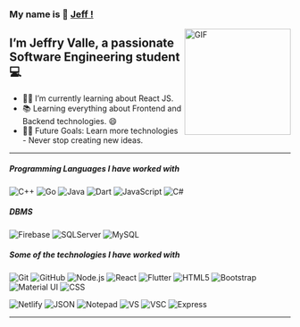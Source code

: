 
<!--
**JeffryValle/JeffryValle** is a ✨ _special_ ✨ repository because its `README.md` (this file) appears on your GitHub profile.

Here are some ideas to get you started:

- 🔭 I’m currently working on ...
- 🌱 I’m currently learning ...
- 👯 I’m looking to collaborate on ...
- 🤔 I’m looking for help with ...
- 💬 Ask me about ...
- 📫 How to reach me: ...
- 😄 Pronouns: ...
- ⚡ Fun fact: ...
-->



<h3> My name is 👋 <a href="https://github.com/JeffryValle/JeffryValle/">Jeff !</a></h3>
<img align="right" alt="GIF" height="190px" src="https://media4.giphy.com/media/v1.Y2lkPTc5MGI3NjExOTUxenZ2emtrc3Jhc3diaWh3dTJxcTFpbzJqeXBuNG5iNmw4YmFyYSZlcD12MV9pbnRlcm5hbF9naWZfYnlfaWQmY3Q9Zw/3o7aCTfyhYawdOXcFW/giphy.gif">
<h2 style="text-decoration: none;" >I’m Jeffry Valle, a passionate Software Engineering student 💻 </h2>
<ul>
<li>👨‍💻 I’m currently learning about React JS.</li>
<li>📚 Learning everything about Frontend and Backend technologies. 😄</li>
<li>💪🏼 Future Goals: Learn more technologies - Never stop creating new ideas.</li>
</ul>
<hr>
<h5 id="languages-i-use">Programming Languages I have worked with</h5>
<p>
<img src="https://img.shields.io/badge/C++-%2300599C.svg?logo=c%2B%2B&logoColor=white" alt="C++">
<img src="https://img.shields.io/badge/Go-%2300ADD8.svg?&logo=go&logoColor=white" alt="Go">
<img src="https://img.shields.io/badge/Java-%23ED8B00.svg?logo=openjdk&logoColor=white" alt="Java">
<img src="https://img.shields.io/badge/Dart-%230175C2.svg?logo=dart&logoColor=white" alt="Dart">
<img src="https://img.shields.io/badge/JavaScript-F7DF1E?logo=javascript&logoColor=000" alt="JavaScript">
<img src="https://custom-icon-badges.demolab.com/badge/C%23-%23239120.svg?logo=cshrp&logoColor=white" alt="C#">
</p>

<h5 id="some-of-the-technologies-i-have-worked-with">DBMS</h5>
<p>
<img src="https://img.shields.io/badge/Firebase-039BE5?logo=Firebase&logoColor=white" alt="Firebase">
<img src="https://custom-icon-badges.demolab.com/badge/Microsoft%20SQL%20Server-CC2927?logo=mssqlserver-white&logoColor=white" alt="SQLServer">
<img src="https://img.shields.io/badge/MySQL-4479A1?logo=mysql&logoColor=fff" alt="MySQL">
</p>

<h5 id="some-of-the-technologies-i-have-worked-with">Some of the technologies I have worked with</h5>
<p>
 <img src="https://img.shields.io/badge/Git-F05032?logo=git&logoColor=fff" alt="Git">
<img src="https://img.shields.io/badge/-GitHub-222222?style=flat&amp;logo=github&amp;logoColor=181717" alt="GitHub">
<img src="https://img.shields.io/badge/Node.js-6DA55F?logo=node.js&logoColor=white" alt="Node.js">
<img src="https://img.shields.io/badge/-React-222222?style=flat&amp;logo=React&amp;logoColor=61DAFB" alt="React">
<img src="https://img.shields.io/badge/Flutter-02569B?logo=flutter&logoColor=fff" alt="Flutter">
<img src="https://img.shields.io/badge/HTML-%23E34F26.svg?logo=html5&logoColor=white" alt="HTML5">
<img src="https://img.shields.io/badge/Bootstrap-7952B3?logo=bootstrap&logoColor=fff" alt="Bootstrap">
<img src="https://img.shields.io/badge/Material-UI-222222?style=flat-square&amp;logo=materialui" alt="Material UI">
<img src="https://img.shields.io/badge/CSS-639?logo=css&logoColor=fff" alt="CSS">
<br>
</p>
<p>
<img src="https://img.shields.io/badge/Netlify-%23000000.svg?logo=netlify&logoColor=#00C7B7" alt="Netlify">
<img src="https://img.shields.io/badge/JSON-000?logo=json&logoColor=fff" alt="JSON">
<img src="https://img.shields.io/badge/Notepad++-90E59A.svg?&logo=notepad%2b%2b&logoColor=black" alt="Notepad">
<img src="https://custom-icon-badges.demolab.com/badge/Visual%20Studio-5C2D91.svg?&logo=visualstudio&logoColor=white" alt="VS">
<img src="https://custom-icon-badges.demolab.com/badge/Visual%20Studio%20Code-0078d7.svg?logo=vsc&logoColor=white" alt="VSC">
<img src="https://img.shields.io/badge/Express.js-%23404d59.svg?logo=express&logoColor=%2361DAFB" alt="Express">
</p>
<hr>

